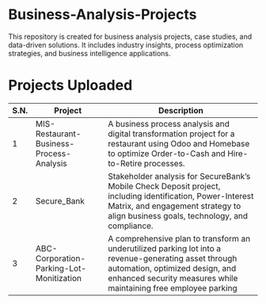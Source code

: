 # Business-Analysis-Projects

This repository is created for business analysis projects, case studies, and data-driven solutions. It includes industry insights, process optimization strategies, and business intelligence applications.

# Projects Uploaded


| S.N. | Project                 | Description   |
|------|--------------------------|-------------------------------------------|
| 1    | MIS-Restaurant-Business-Process-Analysis  | A business process analysis and digital transformation project for a restaurant using Odoo and Homebase to optimize Order-to-Cash and Hire-to-Retire processes. |
| 2   | Secure_Bank  | Stakeholder analysis for SecureBank’s Mobile Check Deposit project, including identification, Power-Interest Matrix, and engagement strategy to align business goals, technology, and compliance. |
| 3   | ABC-Corporation-Parking-Lot-Monitization  | A comprehensive plan to transform an underutilized parking lot into a revenue-generating asset through automation, optimized design, and enhanced security measures while maintaining free employee parking |
